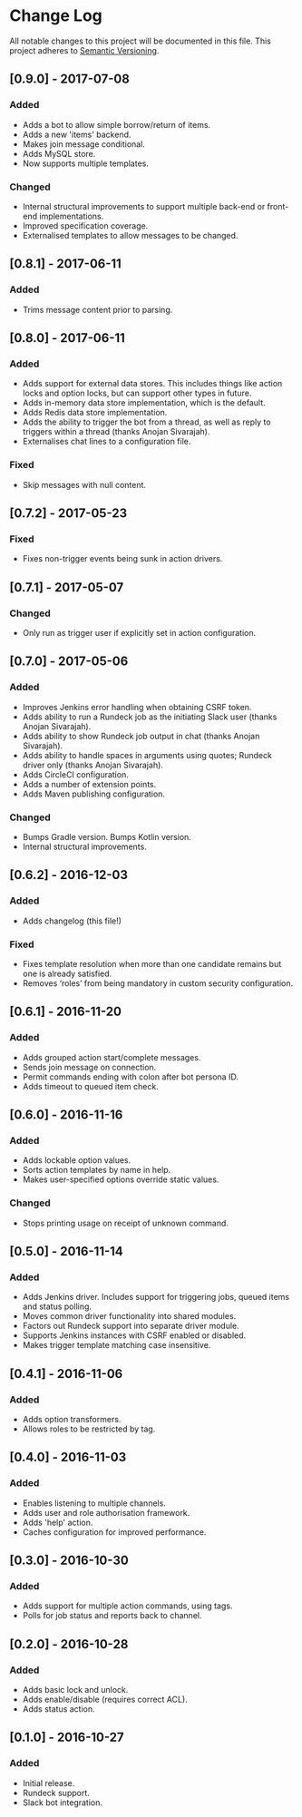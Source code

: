 # Change Log

All notable changes to this project will be documented in this file.
This project adheres to [Semantic Versioning](http://semver.org/).

## [0.9.0] - 2017-07-08
### Added
- Adds a bot to allow simple borrow/return of items.
- Adds a new 'items' backend.
- Makes join message conditional.
- Adds MySQL store.
- Now supports multiple templates.

### Changed
- Internal structural improvements to support multiple back-end or front-end implementations.
- Improved specification coverage.
- Externalised templates to allow messages to be changed.

## [0.8.1] - 2017-06-11
### Added
- Trims message content prior to parsing.

## [0.8.0] - 2017-06-11
### Added
- Adds support for external data stores. This includes things like action locks and option locks, but can support other types in future.
- Adds in-memory data store implementation, which is the default.
- Adds Redis data store implementation.
- Adds the ability to trigger the bot from a thread, as well as reply to triggers within a thread (thanks Anojan Sivarajah).
- Externalises chat lines to a configuration file.

### Fixed
- Skip messages with null content.

## [0.7.2] - 2017-05-23
### Fixed
- Fixes non-trigger events being sunk in action drivers.

## [0.7.1] - 2017-05-07
### Changed
- Only run as trigger user if explicitly set in action configuration.

## [0.7.0] - 2017-05-06
### Added
- Improves Jenkins error handling when obtaining CSRF token.
- Adds ability to run a Rundeck job as the initiating Slack user (thanks Anojan Sivarajah).
- Adds ability to show Rundeck job output in chat (thanks Anojan Sivarajah).
- Adds ability to handle spaces in arguments using quotes; Rundeck driver only (thanks Anojan Sivarajah).
- Adds CircleCI configuration.
- Adds a number of extension points.
- Adds Maven publishing configuration.

### Changed
- Bumps Gradle version. Bumps Kotlin version.
- Internal structural improvements.

## [0.6.2] - 2016-12-03
### Added
- Adds changelog (this file!)

### Fixed
- Fixes template resolution when more than one candidate remains but one is already satisfied.
- Removes ‘roles’ from being mandatory in custom security configuration.

## [0.6.1] - 2016-11-20
### Added
- Adds grouped action start/complete messages.
- Sends join message on connection.
- Permit commands ending with colon after bot persona ID.
- Adds timeout to queued item check.

## [0.6.0] - 2016-11-16
### Added
- Adds lockable option values.
- Sorts action templates by name in help.
- Makes user-specified options override static values.

### Changed
- Stops printing usage on receipt of unknown command.

## [0.5.0] - 2016-11-14
### Added
- Adds Jenkins driver. Includes support for triggering jobs, queued items and status polling.
- Moves common driver functionality into shared modules.
- Factors out Rundeck support into separate driver module.
- Supports Jenkins instances with CSRF enabled or disabled.
- Makes trigger template matching case insensitive.

## [0.4.1] - 2016-11-06
### Added
- Adds option transformers.
- Allows roles to be restricted by tag.

## [0.4.0] - 2016-11-03
### Added
- Enables listening to multiple channels.
- Adds user and role authorisation framework.
- Adds 'help' action.
- Caches configuration for improved performance.

## [0.3.0] - 2016-10-30
### Added
- Adds support for multiple action commands, using tags.
- Polls for job status and reports back to channel.

## [0.2.0] - 2016-10-28
### Added
- Adds basic lock and unlock.
- Adds enable/disable (requires correct ACL).
- Adds status action.

## [0.1.0] - 2016-10-27
### Added
- Initial release.
- Rundeck support.
- Slack bot integration.
